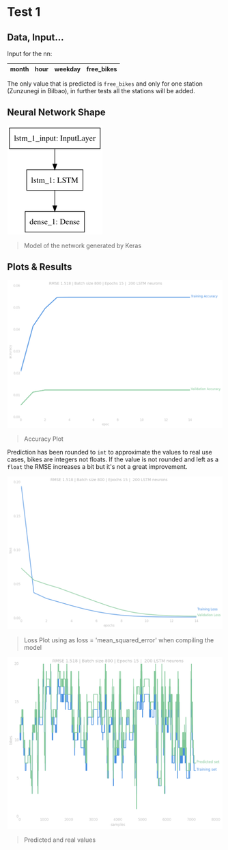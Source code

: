 # Test 1

## Data, Input...

Input for the nn:

| month | hour | weekday | free\_bikes |
|:-----:|:----:|:-------:|:-----------:|

The only value that is predicted is `free_bikes` and only for one station (Zunzunegi in Bilbao), in further tests all the stations will be added.

## Neural Network Shape

![Keras Model](model.png)

> Model of the network generated by Keras

## Plots & Results

![Accuracy Plot](plots/acc.png)

> Accuracy Plot

Prediction has been rounded to `int` to approximate the values to real use cases, bikes are integers not floats. If the value is not rounded and left as a `float` the RMSE increases a bit but it's not a great improvement.

![Loss Plot](plots/loss.png)

> Loss Plot using as loss = 'mean\_squared\_error' when compiling the model

![Prediction](plots/train.png)

> Predicted and real values

